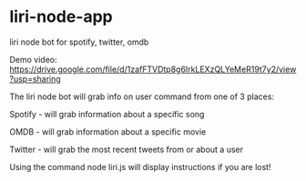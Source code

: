 # liri-node-app
liri node bot for spotify, twitter, omdb

Demo video: https://drive.google.com/file/d/1zafFTVDtp8g6IrkLEXzQLYeMeR19t7y2/view?usp=sharing

The liri node bot will grab info on user command from one of 3 places:

  Spotify - will grab information about a specific song 

  OMDB - will grab information about a specific movie

  Twitter - will grab the most recent tweets from or about a user
 
Using the command node liri.js will display instructions if you are lost!

